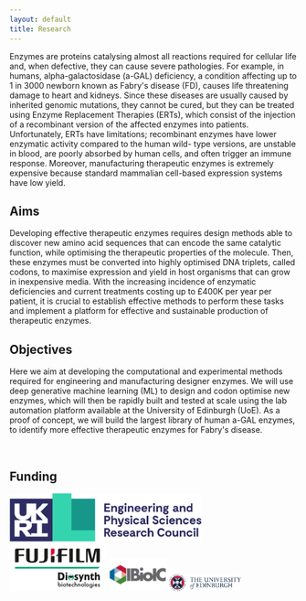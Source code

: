 ```yaml
---
layout: default
title: Research
---
```


Enzymes are proteins catalysing almost all reactions required for cellular life
and, when defective, they can cause severe pathologies. For example, in humans,
alpha-galactosidase (a-GAL) deficiency, a condition affecting up to 1 in 3000
newborn known as Fabry's disease (FD), causes life threatening damage to heart
and kidneys. Since these diseases are usually caused by inherited genomic
mutations, they cannot be cured, but they can be treated using Enzyme
Replacement Therapies (ERTs), which consist of the injection of a recombinant
version of the affected enzymes into patients. Unfortunately, ERTs have
limitations; recombinant enzymes have lower enzymatic activity compared to the
human wild- type versions, are unstable in blood, are poorly absorbed by human
cells, and often trigger an immune response. Moreover, manufacturing therapeutic
enzymes is extremely expensive because standard mammalian cell-based expression
systems have low yield.

## Aims

Developing effective therapeutic enzymes requires design methods able to
discover new amino acid sequences that can encode the same catalytic function,
while optimising the therapeutic properties of the molecule. Then, these enzymes
must be converted into highly optimised DNA triplets, called codons, to maximise
expression and yield in host organisms that can grow in inexpensive media. With
the increasing incidence of enzymatic deficiencies and current treatments
costing up to £400K per year per patient, it is crucial to establish effective
methods to perform these tasks and implement a platform for effective and
sustainable production of therapeutic enzymes.

## Objectives

Here we aim at developing the computational and experimental methods required
for engineering and manufacturing designer enzymes. We will use deep generative
machine learning (ML) to design and codon optimise new enzymes, which will then
be rapidly built and tested at scale using the lab automation platform available
at the University of Edinburgh (UoE). As a proof of concept, we will build the
largest library of human a-GAL enzymes, to identify more effective therapeutic
enzymes for Fabry's disease.

<br/>
<h2>Funding</h2>
<img src="/images/logo-epsrc.png" height="84px"/>
<img src="/images/logo-fuji.png" height="84px"/>
<img src="/images/logo-ibioic.png" width="20%"/>
<img src="/images/logo-uoe.png" width="25%"/>
